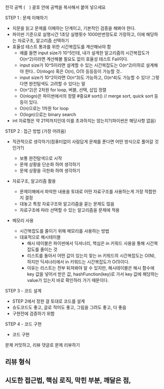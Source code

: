 전각 공백 (　) 괄호 안에 공백을 복사해서 붙여 넣으세요



STEP 1 : 문제 이해하기
- 지문을 읽고 문제를 이해하는 단계이고, 기본적인 검증을 해봐야 한다.
- 파이썬 기준으로 실행시간 1초당 실행횟수 1000만번정도로 가정하고, 이에 해당하는 자료구조, 알고리즘 선택하기
- 효율성 테스트 통과를 위한 시간복잡도를 계산해놔야 함
  - 예를 들면 input size가 10^5인데, 내가 설계한 알고리즘의 시간복잡도가 O(n^2)이라면 계산해볼 필요도 없이 효율성 테스트 Fail이다.
  - input size가 10^5이라면 설계할 수 있는 시간복잡도는 O(n^2)이하로 설계해야 한다.. O(nlogn) 혹은 O(n), O(1) 등등등이 가능할 것.. 
  - input size가 10^2이라면 O(n^3)도 가능하고, O(n^4)도 가능할 수 있다! 그렇다면 완전탐색도 고려할 수 있다는 말
  - O(n^2)은 2차원 for loop, 버블, 선택, 삽입 정렬 
  - O(nlogn)은 파이썬에서의 정렬 #중요# sort()  // merge sort, quick sort 등등이 있다.
  - O(n)으로는 1차원 for loop
  - O(logn)으로는 binary search
- int 자료형은 약 21억까지인데 이를 초과하지는 않는지?(파이썬은 해당사항 없음)

STEP 2 : 접근 방법 (가장 어려움)
- 직관적으로 생각하기(컴퓨터없이 사람답게 문제를 푼다면 어떤 방식으로 풀어갈 것인가?)
  - 보통 완전탐색으로 시작
  - 문제 상황을 단순화 하여 생각하기
  - 문제 상황을 극한화 하여 생각하기
 
- 자료구조, 알고리즘 활용
  - 문제이해에서 파악한 내용을 토대로 어떤 자료구조를 사용하는게 가장 적합한지 결정
  - 대놓고 특정 자료구조와 알고리즘을 묻는 문제도 많음
  - 자료구조에 따라 선택할 수 있는 알고리즘을 문제에 적용

- 메모리 사용
  - 시간복잡도를 줄이기 위해 메모리를 사용하는 방법
  - 대표적으로 해시테이블 
    - 해시 테이블은 파이썬에서 딕셔너리, 핵심은 in 키워드 사용을 통해 시간복잡도를 줄이는 것
    - 리스트를 돌아서 어떤 값이 있는지 찾는 in 키워드의 시간복잡도는 O(N), 하지만 딕셔너리에서 in 키워드는 시간복잡도가 O(1)이다.
    - 이유는 리스트는 전부 뒤져봐야 알 수 있지만, 해시테이블은 해시 함수에 key 값을 넣어서 받은 값, hashFunction(key)로 가서
      key 값에 해당하는 value가 있는지 바로 확인하러 가기 때문이다.

STEP 3 - 코드 설계
- STEP 2에서 정한 걸 토대로 코드를 설계
- 슈도코드도 좋고, 글로 적어도 좋고, 그림을 그려도 좋고, 다 좋음
- 구현전에 검증하기 위함

STEP 4 - 코드 구현
- 코드 구현




문제 커밋하고, 리뷰 댓글로 문제 리뷰하기

리뷰 형식 
-----------
시도한 접근법,
핵심 로직,
막힌 부분,
깨달은 점, 
-----------
